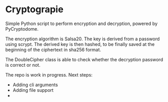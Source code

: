 # Cryptograpie
Simple Python script to perform encryption and decryption, powered by PyCryptodome.

The encryption algorithm is Salsa20. The key is derived from a password using scrypt. The derived key is then hashed, to be finally saved at the beginning of the ciphertext in sha256 format.

The DoubleCipher class is able to check whether the decryption password is correct or not.

The repo is work in progress. Next steps:
- Adding cli arguments
- Adding file support
- 
